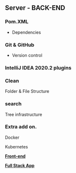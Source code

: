 ## Server - BACK-END

### Pom.XML  
- Dependencies

### Git & GitHub 
- Version control

### IntelliJ IDEA 2020.2 plugins


### Clean
Folder & File Structure

### search
Tree infrastructure



### Extra add on.
Docker

Kubernetes

<b>

[Front-end](https://github.com/darksos34/Full-Stack-Application/tree/master/Client)

[Full Stack App](https://github.com/darksos34/Full-Stack-Application)


</b>
